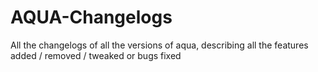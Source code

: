 # AQUA-Changelogs
All the changelogs of all the versions of aqua, describing all the features added / removed / tweaked or bugs fixed
